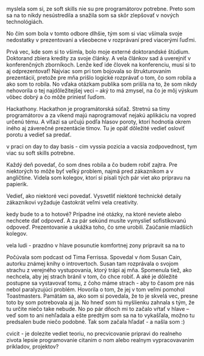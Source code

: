 myslela som si, ze soft skills nie su pre programátorov potrebne. Preto som sa na to nikdy nesústredila a snažila som sa skôr zlepšovať v nových technológiách.

No čím som bola v tomto odbore dlhšie, tým som si viac všímala svoje nedostatky v prezentovaní a všeobecne v rozprávaní pred viacerými ľuďmi.

Prvá vec, kde som si to všimla, bolo moje externé doktorandské štúdium. Doktorand zbiera kredity za svoje články. A vela článkov sad á uverejniť v konferenčných zborníkoch. Lenže keď ide človek na konferenciu, musí si to aj odprezentovať! Najviac som pri tom bojovala so štrukturovaním prezentácií, pretože pre mňa prišlo logické rozprávať o tom, čo som robila a ako som to robila. No vďaka otázkam publika som prišla na to, že som nikdy nehovorila o tej najdôležitejšej veci – aký to má zmysel, na čo je môj výskum vôbec dobrý a čo môže priniesť ľuďom.

Hackathony. Hackathon je programátorská súťaž. Stretnú sa tímy programátorov a za víkend majú naprogramovať nejakú aplikáciu na vopred určenú tému. A víťazi sa určujú podľa hlasov poroty, ktorí hodnotia okrem iného aj záverečné prezentácie tímov. Tu je opäť dôležité vedieť osloviť porotu a vedieť sa predať. 

v praci on day to day basis - cim vyssia pozicia a vacsia zodpovednost, tym viac su soft skills potrebne.

Každý deň povedať, čo som dnes robila a čo budem robiť zajtra. Pre niektorých to môže byť veľký problem, najmä pred zákazníkom a v angličtine. Videla som kolegov, ktorí si písali tých pár viet ako prípravu na papierik.

Vedieť, ako niektoré veci povedať. Vysvetliť niektoré technické detaily zákazníkovi vyžaduje častokrát veľmi vela creativity.

kedy bude to a to hotové? Prípadne iné otázky, na ktoré neviete alebo nechcete dať odpoveď. A za pár sekúnd musíte vymyslieť sofistikovanú odpoveď.
Prezentovanie a ukážka toho, čo sme urobili.
Zaúčanie mladších kolegov.

vela ludi - prazdno v hlave
	posunutie komfortnej zony
	pripravit sa na to

Počúvala som podcast od Tima Ferrissa. Spovedal v ňom Susan Cain, autorku známej knihy o introvertoch. Susan tam rozprávala o svojom strachu z verejného vystupovania, ktorý trápi aj mňa. Spomenula tiež, ako nechcela, aby jej strach bránil v tom, čo chce robiť. A aké je dôležité postupne sa vystavovať tomu, z čoho máme strach - aby to časom pre nás nebol paralyzujúci problém. Hovorila o tom, že jej v tom veľmi pomohol Toastmasters. Pamätám sa, ako som si povedala, že to je skvelá vec, presne toto by som potrebovala aj ja. No hneď som tú myšlienku zahnala s tým, že tu určite niečo take nebude. No po pár dňoch mi to začalo vŕtať v hlave – veď som to ani nehľadala a ešte predtým som sa na to vykašľala, možno tu predsalen bude niečo podobné. Tak som začala hľadať - a našla som :)

cvicit - je dolezite vediet teoriu, no precvicovanie pripravi do realneho zivota lepsie
	programovanie citanim o nom alebo realnym vypracovavanim prikladov, projektov?
